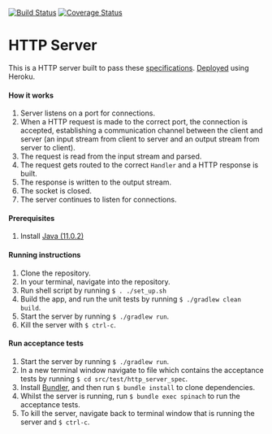 [![Build Status](https://travis-ci.com/Himalee/http-server.svg?branch=master)](https://travis-ci.com/Himalee/http-server)
[![Coverage Status](https://coveralls.io/repos/github/Himalee/http-server/badge.svg?branch=master)](https://coveralls.io/github/Himalee/http-server?branch=master)

# HTTP Server

This is a HTTP server built to pass these [specifications](https://github.com/8thlight/apprenticeship_syllabus/blob/master/crafter/code_projects/http_server_part_1.md).
[Deployed](https://mysterious-retreat-84427.herokuapp.com/) using Heroku. 

#### How it works

1. Server listens on a port for connections.
2. When a HTTP request is made to the correct port, the connection is accepted, establishing a communication channel between the client and server (an input stream from client to server and an output stream from server to client).
3. The request is read from the input stream and parsed. 
4. The request gets routed to the correct `Handler` and a HTTP response is built.
5. The response is written to the output stream.
6. The socket is closed.
7. The server continues to listen for connections.

#### Prerequisites

1. Install [Java (11.0.2)](http://www.oracle.com/technetwork/java/javase/downloads/index.html)

#### Running instructions

1. Clone the repository.
2. In your terminal, navigate into the repository.
3. Run shell script by running `$ . ./set_up.sh`
4. Build the app, and run the unit tests by running `$ ./gradlew clean build`.
5. Start the server by running `$ ./gradlew run`.
6. Kill the server with `$ ctrl-c`.

#### Run acceptance tests

1. Start the server by running `$ ./gradlew run`.
2. In a new terminal window navigate to file which contains the acceptance tests by running `$ cd src/test/http_server_spec`.
3. Install [Bundler](https://bundler.io/), and then run `$ bundle install` to clone dependencies.
4. Whilst the server is running, run `$ bundle exec spinach` to run the acceptance tests.
5. To kill the server, navigate back to terminal window that is running the server and `$ ctrl-c`.
